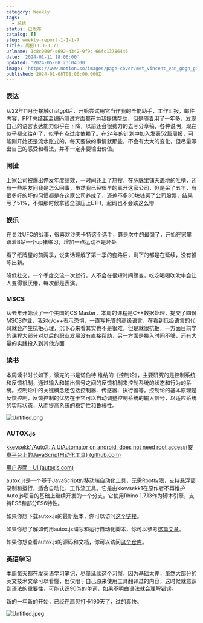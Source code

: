 ```yaml
---
category: Weekly
tags:
  - 总结
status: 已发布
catalog: []
slug: weekly-report-1-1-1-7
title: 周报(1.1-1.7)
urlname: 1c8c009f-e692-4342-9f9c-66fc13786446
date: '2024-01-11 18:06:00'
updated: '2024-05-08 23:04:00'
image: 'https://www.notion.so/images/page-cover/met_vincent_van_gogh_ginoux.jpg'
published: 2024-01-08T08:00:00.000Z
---
```


### 表达


从22年11月份接触chatgpt后，开始尝试用它当作我的全能助手，工作汇报，邮件内容，PPT总结甚至编码测试方面都在为我提供帮助，但是随着用了一年多，发现自己的语言表达能力似乎在下降，以前还会很费力的去写分享稿，各种说明，现在似乎都交给AI了，似乎有点过度依赖了。在24年的计划中加入发表52篇周报，可能刚开始还是流水账式的，每天要做的事情就那些，不会有太大的变化，但尽量写出自己的感受和看法，并不一定非要输出价值。


### 闲扯


上家公司被爆出停发年度绩效，一时间还上了热搜，在脉脉里铺天盖地的吐槽，还有一些朋友问我是怎么回事，虽然我已经很早的离开这家公司，但是呆了五年，有很多好的坏的习惯都是在这家公司养成了，还差不多30块钱买了公司股票，结果亏了51%，不如那时候拿钱全部压上ETH，起码也不会跌这么惨


### 娱乐


在关注UFC的战事，很喜欢沙夫卡特这个选手，算是次中的最强了，开始在家里跟着B站一个up猪练习，增加一点运动不是坏处


看了纸牌屋的前两季，说实话理解了第一季的套路后，剩下的都是在延续，没有推陈出新。


降低社交，一个季度交流一次就行，人不会在很短时间骤变，吃吃喝喝吹吹牛会让人变得很厌倦，每次都是表演。


### MSCS


从去年开始读了一个美国的CS Master，本周的课程是C++数据处理，提交了四份MSCS作业，我对c/c++表示恐惧，一直写托管的高级语言，在看到低级语言的代码就会产生抗拒心理，沉下心来看其实也不是很难，但是就很抗拒，一方面目前学的课程大部分对以后的职业发展没有直接帮助，另一方面是投入时间不够，还有大量的实践投入到其他方面


### 读书


本周读书时长如下，读完的书是诺伯特·维纳的《控制论》，主要研究的是控制系统和反馈机制，通过输入和输出信号之间的反馈机制来控制系统的状态和行为的系统。控制论中的关键概念还包括控制器、传感器、执行器等。控制论的基本原理是反馈控制，反馈控制的优势在于它可以自动调整控制系统的输入信号，以适应系统的实际状态，从而提高系统的稳定性和鲁棒性。


![Untitled.png](https://prod-files-secure.s3.us-west-2.amazonaws.com/5d24fe63-e567-4804-86f9-9fdc62e13082/4d744901-b410-4924-8554-36cce6e9aab7/Untitled.png?X-Amz-Algorithm=AWS4-HMAC-SHA256&X-Amz-Content-Sha256=UNSIGNED-PAYLOAD&X-Amz-Credential=ASIAZI2LB4667BZ6N7RO%2F20250328%2Fus-west-2%2Fs3%2Faws4_request&X-Amz-Date=20250328T213409Z&X-Amz-Expires=3600&X-Amz-Security-Token=IQoJb3JpZ2luX2VjEP7%2F%2F%2F%2F%2F%2F%2F%2F%2F%2FwEaCXVzLXdlc3QtMiJIMEYCIQD%2BGVjnekX1O2IK8gMdt3HnEATzww7KtdmACD24Q5rO2gIhAK8Oku8m%2BhqVklrKZ84NqG%2BOVNzBlJOEpa79QKXH%2BItQKv8DCGcQABoMNjM3NDIzMTgzODA1IgyTO6Ah9CKjrmsYS1Mq3AMVTeQyXAkdhUFa3ow4hpIRxK9JXeS7irUqQlT%2FvyMtAvpJ6Pz5iE9W7az%2B%2BwpGK3EJ%2BNdRHeidfyPybaovZ88%2BpxOJFxgRptXNrwDkoavzF0URTyzya6v%2Fysgdcd5cA9pbOT7o6HgvMrF67Fm6i0mQlj5REL%2F4LHFyq3Q9EExAkpFDJ2OIC%2BlPrRamI2PkxGNkeXQUN1GPbJsk4omcG4gd6R4QZE4VPuGBjt543UV%2B%2F8yyKVCOeCd6R7pw3JO%2B1W%2FXSUlqHUNJoexGJnJAg%2B5KOGtybtan2OYLsgwcPB12NW084WbSJyWEEfP9VFqNiwa6EqoYpEchSvqMAJfRw9MYkLWJlaR37FxtsMMEkaqAK2%2FMwTNRB8EIS5SKtjK8Z%2FpniJF%2Fuoz3wyzIbATk%2BFdlDkBqXA4nK5LD2V6j3MIvqRtyq6bI0fu4GITakf0mRNIwAvpcve08Xk44xaWVIghscVKy%2FEIJXa2%2FUjmvsqHpkV3AOMi4oYD6HhFqpd455dmhy9td4X%2FqVjqKOQrwo3xwfY1ePEwkGO9VeK%2FRkwvkfEu5g2CkVM92V9gDYzpfVjQ6Mgk4UPXJSbdSR9PzAW7zP79z5va2ZeoKxnYJDMQks7ABmX8KWdzmRAabfjCqqJy%2FBjqkAdNe%2B%2BuckDD3K8DkWlvd0WaGe%2BWrEdqWtFXbkpfsQxQ1QXr5jT0zA5BrbP7PWGLN2QlvA5h1%2BhqPsTMIqWwyuvBYKinPRriKlNtRpgkf0gpYjwMu2%2Bil9QIA5rJ7cluiMOLB6eu0SXRM209Yw2lIqhQ40BUvqC7QFosBXIAXQQ3N1AXNsJfAAMvLsJVH9pcQPHDAMaqEmSiNm55jAIg9oGqhgCoH&X-Amz-Signature=ebf453ae9882d9c858e4e3b3bf1225159fb11d993e3caf7d6904fc79b647a981&X-Amz-SignedHeaders=host&x-id=GetObject)


### AUTOX.js


[kkevsekk1/AutoX: A UiAutomator on android, does not need root access(安卓平台上的JavaScript自动化工具) (github.com)](https://github.com/kkevsekk1/AutoX)


[用户界面 - UI (autoxjs.com)](http://doc.autoxjs.com/#/ui)


autox.js是一个基于JavaScript的移动端自动化工具，无需Root权限，支持悬浮窗录制和运行，适合自动化、工作流工具。它是由kkevsekk1在原作者不再维护Auto.js项目的基础上继续开发的一个分支。它使用Rhino 1.7.13作为脚本引擎，支持ES5和部分ES6特性。


如果你想下载autox.js的最新版本，你可以访问[这个链接](https://github.com/kkevsekk1/AutoX/releases)。


如果你想了解如何用autox.js编写和运行自动化脚本，你可以参考[这篇文章](https://www.cnblogs.com/ghj1976/p/autoxjs.html)。


如果你想查看autox.js的源码和文档，你可以访问[这个仓库](https://github.com/kkevsekk1/AutoX)。


### 英语学习


本周每天都在发英语学习笔记，尽量延续这个习惯，因为基础太差，虽然大部分的英文技术文章可以看懂，但仅限于自己原来使用工具翻译过的内容，这时候就意识到语法的重要性，可能认识90%的单词，如果不明白语法就会理解错误。


新的一年新的开始，已经在扇贝打卡190天了，过的真快。


![Untitled.jpeg](https://prod-files-secure.s3.us-west-2.amazonaws.com/5d24fe63-e567-4804-86f9-9fdc62e13082/c04d3014-4bd3-4142-a613-19220f0a3512/Untitled.jpeg?X-Amz-Algorithm=AWS4-HMAC-SHA256&X-Amz-Content-Sha256=UNSIGNED-PAYLOAD&X-Amz-Credential=ASIAZI2LB4667BZ6N7RO%2F20250328%2Fus-west-2%2Fs3%2Faws4_request&X-Amz-Date=20250328T213409Z&X-Amz-Expires=3600&X-Amz-Security-Token=IQoJb3JpZ2luX2VjEP7%2F%2F%2F%2F%2F%2F%2F%2F%2F%2FwEaCXVzLXdlc3QtMiJIMEYCIQD%2BGVjnekX1O2IK8gMdt3HnEATzww7KtdmACD24Q5rO2gIhAK8Oku8m%2BhqVklrKZ84NqG%2BOVNzBlJOEpa79QKXH%2BItQKv8DCGcQABoMNjM3NDIzMTgzODA1IgyTO6Ah9CKjrmsYS1Mq3AMVTeQyXAkdhUFa3ow4hpIRxK9JXeS7irUqQlT%2FvyMtAvpJ6Pz5iE9W7az%2B%2BwpGK3EJ%2BNdRHeidfyPybaovZ88%2BpxOJFxgRptXNrwDkoavzF0URTyzya6v%2Fysgdcd5cA9pbOT7o6HgvMrF67Fm6i0mQlj5REL%2F4LHFyq3Q9EExAkpFDJ2OIC%2BlPrRamI2PkxGNkeXQUN1GPbJsk4omcG4gd6R4QZE4VPuGBjt543UV%2B%2F8yyKVCOeCd6R7pw3JO%2B1W%2FXSUlqHUNJoexGJnJAg%2B5KOGtybtan2OYLsgwcPB12NW084WbSJyWEEfP9VFqNiwa6EqoYpEchSvqMAJfRw9MYkLWJlaR37FxtsMMEkaqAK2%2FMwTNRB8EIS5SKtjK8Z%2FpniJF%2Fuoz3wyzIbATk%2BFdlDkBqXA4nK5LD2V6j3MIvqRtyq6bI0fu4GITakf0mRNIwAvpcve08Xk44xaWVIghscVKy%2FEIJXa2%2FUjmvsqHpkV3AOMi4oYD6HhFqpd455dmhy9td4X%2FqVjqKOQrwo3xwfY1ePEwkGO9VeK%2FRkwvkfEu5g2CkVM92V9gDYzpfVjQ6Mgk4UPXJSbdSR9PzAW7zP79z5va2ZeoKxnYJDMQks7ABmX8KWdzmRAabfjCqqJy%2FBjqkAdNe%2B%2BuckDD3K8DkWlvd0WaGe%2BWrEdqWtFXbkpfsQxQ1QXr5jT0zA5BrbP7PWGLN2QlvA5h1%2BhqPsTMIqWwyuvBYKinPRriKlNtRpgkf0gpYjwMu2%2Bil9QIA5rJ7cluiMOLB6eu0SXRM209Yw2lIqhQ40BUvqC7QFosBXIAXQQ3N1AXNsJfAAMvLsJVH9pcQPHDAMaqEmSiNm55jAIg9oGqhgCoH&X-Amz-Signature=a69cb9fdeb1c7bfd191f87129c066c89325a6b9973a3e1341678ef6559475340&X-Amz-SignedHeaders=host&x-id=GetObject)

